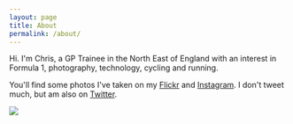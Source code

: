 ```yaml
---
layout: page
title: About
permalink: /about/
---
```


Hi. I'm Chris, a GP Trainee in the North East of England with an interest in Formula 1, photography, technology, cycling and running.

You'll find some photos I've taken on my [Flickr](https://www.flickr.com/crdav92) and [Instagram](https://instagram.com/crdav92). I don't tweet much, but am also on [Twitter](https://www.twitter.com/crd92).

![](https://raw.githubusercontent.com/crdav/crdav.github.io/master/images/BrimhamRocks.jpg)